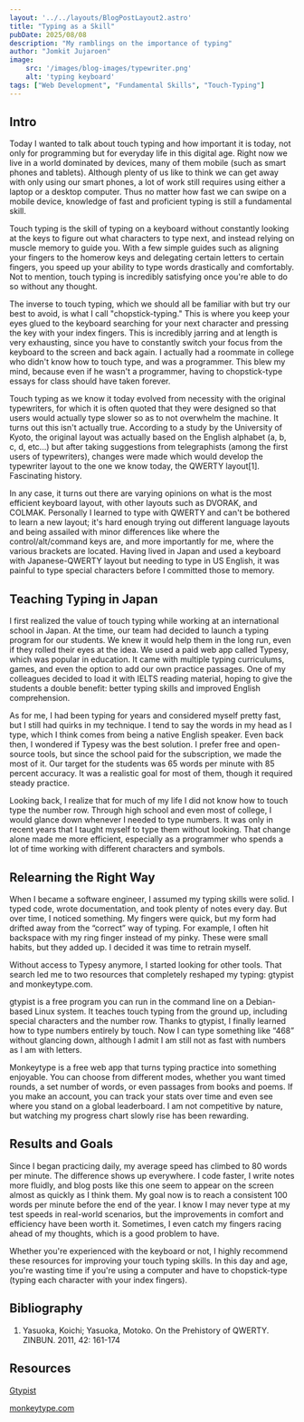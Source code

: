 ```yaml
---
layout: '../../layouts/BlogPostLayout2.astro'
title: "Typing as a Skill"
pubDate: 2025/08/08
description: "My ramblings on the importance of typing"
author: "Jomkit Jujaroen"
image: 
    src: '/images/blog-images/typewriter.png'
    alt: 'typing keyboard'
tags: ["Web Development", "Fundamental Skills", "Touch-Typing"]
---
```

<h2 class="pt-5">Intro</h2>
<p>
    Today I wanted to talk about touch typing and how important it is today, not only for programming but for everyday life in this digital age. Right now we live in a world dominated by devices, many of them mobile (such as smart phones and tablets). Although plenty of us like to think we can get away with only using our smart phones, a lot of work still requires using either a laptop or a desktop computer. Thus no matter how fast we can swipe on a mobile device, knowledge of fast and proficient typing is still a fundamental skill. 
</p>
<p>
	Touch typing is the skill of typing on a keyboard without constantly looking at the keys to figure out what characters to type next, and instead relying on muscle memory to guide you. With a few simple guides such as aligning your fingers to the homerow keys and delegating certain letters to certain fingers, you speed up your ability to type words drastically and comfortably. Not to mention, touch typing is incredibly satisfying once you're able to do so without any thought. 
</p>
<p>
	The inverse to touch typing, which we should all be familiar with but try our best to avoid, is what I call "chopstick-typing." This is where you keep your eyes glued to the keyboard searching for your next character and pressing the key with your index fingers. This is incredibly jarring and at length is very exhausting, since you have to constantly switch your focus from the keyboard to the screen and back again. I actually had a roommate in college who didn't know how to touch type, and was a programmer. This blew my mind, because even if he wasn't a programmer, having to chopstick-type essays for class should have taken forever.
</p>
<p>
	Touch typing as we know it today evolved from necessity with the original typewriters, for which it is often quoted that they were designed so that users would actually type slower so as to not overwhelm the machine. It turns out this isn't actually true. According to a study by the University of Kyoto, the original layout was actually based on the English alphabet (a, b, c, d, etc...) but after taking suggestions from telegraphists (among the first users of typewriters), changes were made which would develop the typewriter layout to the one we know today, the QWERTY layout[1]. Fascinating history. 
</p>
<p>
	In any case, it turns out there are varying opinions on what is the most efficient keyboard layout, with other layouts such as DVORAK, and COLMAK. Personally I learned to type with QWERTY and can't be bothered to learn a new layout; it's hard enough trying out different language layouts and being assailed with minor differences like where the control/alt/command keys are, and more importantly for me, where the various brackets are located. Having lived in Japan and used a keyboard with Japanese-QWERTY layout but needing to type in US English, it was painful to type special characters before I committed those to memory. 
</p>

<h2>Teaching Typing in Japan</h2>
<p> 
	I first realized the value of touch typing while working at an international school in Japan. At the time, our team had decided to launch a typing program for our students. We knew it would help them in the long run, even if they rolled their eyes at the idea. We used a paid web app called Typesy, which was popular in education. It came with multiple typing curriculums, games, and even the option to add our own practice passages. One of my colleagues decided to load it with IELTS reading material, hoping to give the students a double benefit: better typing skills and improved English comprehension. 
</p> 
<p> 
	As for me, I had been typing for years and considered myself pretty fast, but I still had quirks in my technique. I tend to say the words in my head as I type, which I think comes from being a native English speaker. Even back then, I wondered if Typesy was the best solution. I prefer free and open-source tools, but since the school paid for the subscription, we made the most of it. Our target for the students was 65 words per minute with 85 percent accuracy. It was a realistic goal for most of them, though it required steady practice. 
</p> 
<p> 
	Looking back, I realize that for much of my life I did not know how to touch type the number row. Through high school and even most of college, I would glance down whenever I needed to type numbers. It was only in recent years that I taught myself to type them without looking. That change alone made me more efficient, especially as a programmer who spends a lot of time working with different characters and symbols. 
</p> 

<h2>Relearning the Right Way</h2>
<p> 	
	When I became a software engineer, I assumed my typing skills were solid. I typed code, wrote documentation, and took plenty of notes every day. But over time, I noticed something. My fingers were quick, but my form had drifted away from the “correct” way of typing. For example, I often hit backspace with my ring finger instead of my pinky. These were small habits, but they added up. I decided it was time to retrain myself. 
</p> 
<p> 
	Without access to Typesy anymore, I started looking for other tools. That search led me to two resources that completely reshaped my typing: gtypist and monkeytype.com. 
</p> 
<p> 
	gtypist is a free program you can run in the command line on a Debian-based Linux system. It teaches touch typing from the ground up, including special characters and the number row. Thanks to gtypist, I finally learned how to type numbers entirely by touch. Now I can type something like “468” without glancing down, although I admit I am still not as fast with numbers as I am with letters. 
</p> 
<p> 
	Monkeytype is a free web app that turns typing practice into something enjoyable. You can choose from different modes, whether you want timed rounds, a set number of words, or even passages from books and poems. If you make an account, you can track your stats over time and even see where you stand on a global leaderboard. I am not competitive by nature, but watching my progress chart slowly rise has been rewarding. 
</p> 

<h2>Results and Goals</h2>
<p> 
	Since I began practicing daily, my average speed has climbed to 80 words per minute. The difference shows up everywhere. I code faster, I write notes more fluidly, and blog posts like this one seem to appear on the screen almost as quickly as I think them. My goal now is to reach a consistent 100 words per minute before the end of the year. I know I may never type at my test speeds in real-world scenarios, but the improvements in comfort and efficiency have been worth it. Sometimes, I even catch my fingers racing ahead of my thoughts, which is a good problem to have. 
</p>

<p>
	Whether you're experienced with the keyboard or not, I highly recommend these resources for improving your touch typing skills. In this day and age, you're wasting time if you're using a computer and have to chopstick-type (typing each character with your index fingers).
</p>

<section>
<h2 class="pt-5">Bibliography</h2>
<ol>
	<li>Yasuoka, Koichi; Yasuoka, Motoko. On the Prehistory of QWERTY. ZINBUN. 2011, 42: 161-174</li>
</ol>

<h2 class="pt-5">Resources</h2>

<a class="underline" href="https://www.gnu.org/savannah-checkouts/gnu/gtypist/gtypist.html" target="_blank" rel="noopener noreferrer">Gtypist</a>

<a class="underline" href="https://monkeytype.com/" target="_blank" rel="noopener noreferrer">monkeytype.com</a>
</section>
